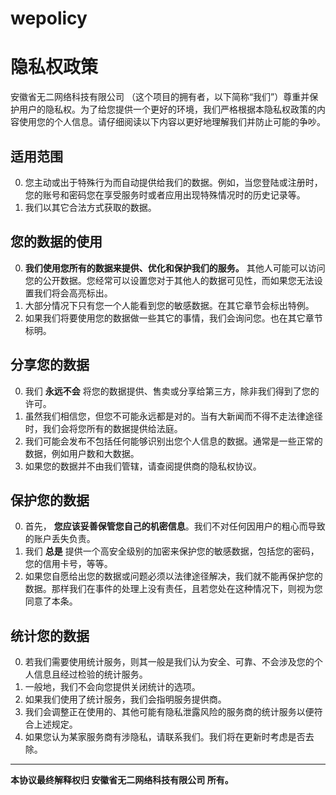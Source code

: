 # wepolicy
# 隐私权政策

安徽省无二网络科技有限公司 （这个项目的拥有者，以下简称“我们”）尊重并保护用户的隐私权。为了给您提供一个更好的环境，我们严格根据本隐私权政策的内容使用您的个人信息。请仔细阅读以下内容以更好地理解我们并防止可能的争吵。  

## 适用范围
0. 您主动或出于特殊行为而自动提供给我们的数据。例如，当您登陆或注册时，您的账号和密码您在享受服务时或者应用出现特殊情况时的历史记录等。  
1. 我们以其它合法方式获取的数据。  

## 您的数据的使用
0. **我们使用您所有的数据来提供、优化和保护我们的服务。** 其他人可能可以访问您的公开数据。您经常可以设置您对于其他人的数据可见性，而如果您无法设置我们将会高亮标出。  
1. 大部分情况下只有您一个人能看到您的敏感数据。在其它章节会标出特例。  
2. 如果我们将要使用您的数据做一些其它的事情，我们会询问您。也在其它章节标明。  

## 分享您的数据
0. 我们 **永远不会** 将您的数据提供、售卖或分享给第三方，除非我们得到了您的许可。  
1. 虽然我们相信您，但您不可能永远都是对的。当有大新闻而不得不走法律途径时，我们会将您所有的数据提供给法庭。  
2. 我们可能会发布不包括任何能够识别出您个人信息的数据。通常是一些正常的数据，例如用户数和大数据。  
3. 如果您的数据并不由我们管辖，请查阅提供商的隐私权协议。 

## 保护您的数据
0. 首先， **您应该妥善保管您自己的机密信息**。我们不对任何因用户的粗心而导致的账户丢失负责。  
1. 我们 **总是** 提供一个高安全级别的加密来保护您的敏感数据，包括您的密码，您的信用卡号，等等。  
2. 如果您自愿给出您的数据或问题必须以法律途径解决，我们就不能再保护您的数据。那样我们在事件的处理上没有责任，且若您处在这种情况下，则视为您同意了本条。

## 统计您的数据
0. 若我们需要使用统计服务，则其一般是我们认为安全、可靠、不会涉及您的个人信息且经过检验的统计服务。
1. 一般地，我们不会向您提供关闭统计的选项。
2. 如果我们使用了统计服务，我们会指明服务提供商。
3. 我们会调整正在使用的、其他可能有隐私泄露风险的服务商的统计服务以便符合上述规定。
4. 如果您认为某家服务商有涉隐私，请联系我们。我们将在更新时考虑是否去除。

***
**本协议最终解释权归 安徽省无二网络科技有限公司 所有。**

